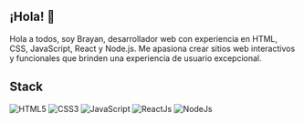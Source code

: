 ## ¡Hola! 👋
Hola a todos, soy Brayan, desarrollador web con experiencia en HTML, CSS, JavaScript, React y Node.js. Me apasiona crear sitios web interactivos y funcionales que brinden una experiencia de usuario excepcional.
## Stack
![HTML5](https://img.shields.io/badge/html5-E34F26?style=for-the-badge&logo=html5&logoColor=white) ![CSS3](https://img.shields.io/badge/css3-1572B6?style=for-the-badge&logo=css3) ![JavaScript](https://img.shields.io/badge/javascript-F7DF1E?style=for-the-badge&logo=javascript&logoColor=black) ![ReactJs](https://img.shields.io/badge/react-61DAFB?style=for-the-badge&logo=react&logoColor=black) ![NodeJs](https://img.shields.io/badge/nodejs-5FA04E?style=for-the-badge&logo=node.js&logoColor=white)
